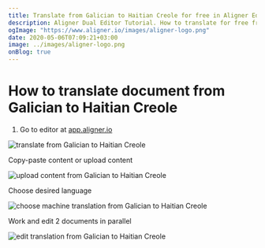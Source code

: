 ```yaml
---
title: Translate from Galician to Haitian Creole for free in Aligner Editor
description: Aligner Dual Editor Tutorial. How to translate for free from Galician to Haitian Creole. Aligner is multilingual document management platform. 
ogImage: "https://www.aligner.io/images/aligner-logo.png"
date: 2020-05-06T07:09:21+03:00
image: ../images/aligner-logo.png
onBlog: true
---
```


# How to translate document from Galician to Haitian Creole

1. Go to editor at [app.aligner.io](https://app.aligner.io "Aligner App web page")

![translate from Galician to Haitian Creole](../aligner-blank-editor.png "translate from Galician to Haitian Creole")

Copy-paste content or upload content

![upload content from Galician to Haitian Creole](../aligner-uploaded-document.png "upload content from Galician to Haitian Creole")

Choose desired language

![choose machine translation from Galician to Haitian Creole](../aligner-language-dropdown.png "choose machine translation from Galician to Haitian Creole")

Work and edit 2 documents in parallel

![edit translation from Galician to Haitian Creole](../aligner-double-sitded-editor.png "edit translation from Galician to Haitian Creole")

